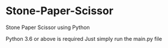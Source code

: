# Stone-Paper-Scissor
Stone Paper Scissor using Python


Python 3.6 or above is required
Just simply run the main.py file
